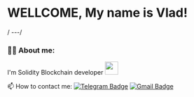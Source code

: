 
# WELLCOME, My name is Vlad!
/
---/

### :man_technologist: About me:

I'm Solidity Blockchain developer <img src="https://media.giphy.com/media/WUlplcMpOCEmTGBtBW/giphy.gif" width="30px">

:mailbox: How to contact me: [![Telegram Badge](https://img.shields.io/badge/-vlad_mb-blue?style=flat&logo=Telegram&logoColor=white)](https://t.me/vlad_mb) [![Gmail Badge](https://img.shields.io/badge/-Gmail-red?style=flat&logo=Gmail&logoColor=white)](mailto:vlalmajep@gmail.com)
